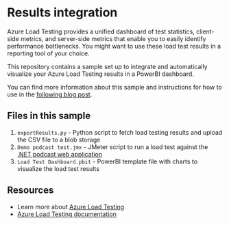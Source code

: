 # Results integration

Azure Load Testing provides a unified dashboard of test statistics, client-side metrics, and server-side metrics that enable you to easily identify performance bottlenecks. You might want to use these load test results in a reporting tool of your choice.

This repository contains a sample set up to integrate and automatically visualize your Azure Load Testing results in a PowerBI dashboard.

You can find more information about this sample and instructions for how to use in the [following blog post](https://techcommunity.microsoft.com/t5/apps-on-azure-blog/automated-and-customized-dashboards-for-azure-load-testing/ba-p/3786891).

## Files in this sample

1. `exportResults.py` - Python script to fetch load testing results and upload the CSV file to a blob storage
2. `Demo podcast test.jmx` - JMeter script to run a load test against the [.NET podcast web application](https://github.com/Azure-Samples/azure-load-testing-samples/)
3. `Load Test Dashboard.pbit` - PowerBI template file with charts to visualize the load test results

## Resources

- Learn more about [Azure Load Testing](https://aka.ms/malt)
- [Azure Load Testing documentation](https://aka.ms/malt-docs)